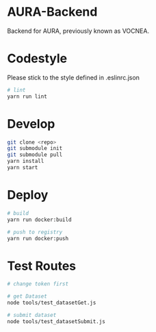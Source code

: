 # AURA-Backend
Backend for AURA, previously known as VOCNEA.

# Codestyle
Please stick to the style defined in .eslinrc.json
```bash
# lint
yarn run lint
```

# Develop
```bash
git clone <repo>
git submodule init
git submodule pull
yarn install
yarn start
```

# Deploy
```bash
# build
yarn run docker:build

# push to registry
yarn run docker:push
```

# Test Routes
```bash
# change token first

# get Dataset
node tools/test_datasetGet.js

# submit dataset
node tools/test_datasetSubmit.js
```
